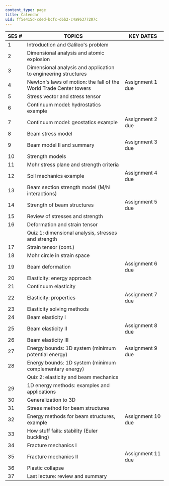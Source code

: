 ```yaml
---
content_type: page
title: Calendar
uid: ff5e415d-cded-bcfc-d6b2-c4a96377207c
---
```


| SES # | TOPICS | KEY DATES |
| --- | --- | --- |
| 1 | Introduction and Galileo's problem |  |
| 2 | Dimensional analysis and atomic explosion |  |
| 3 | Dimensional analysis and application to engineering structures |  |
| 4 | Newton's laws of motion: the fall of the World Trade Center towers | Assignment 1 due |
| 5 | Stress vector and stress tensor |  |
| 6 | Continuum model: hydrostatics example |  |
| 7 | Continuum model: geostatics example | Assignment 2 due |
| 8 | Beam stress model |  |
| 9 | Beam model II and summary | Assignment 3 due |
| 10 | Strength models |  |
| 11 | Mohr stress plane and strength criteria |  |
| 12 | Soil mechanics example | Assignment 4 due |
| 13 | Beam section strength model (M/N interactions) |  |
| 14 | Strength of beam structures | Assignment 5 due |
| 15 | Review of stresses and strength |  |
| 16 | Deformation and strain tensor |  |
|  | Quiz 1: dimensional analysis, stresses and strength |  |
| 17 | Strain tensor (cont.) |  |
| 18 | Mohr circle in strain space |  |
| 19 | Beam deformation | Assignment 6 due |
| 20 | Elasticity: energy approach |  |
| 21 | Continuum elasticity |  |
| 22 | Elasticity: properties | Assignment 7 due |
| 23 | Elasticity solving methods |  |
| 24 | Beam elasticity I |  |
| 25 | Beam elasticity II | Assignment 8 due |
| 26 | Beam elasticity III |  |
| 27 | Energy bounds: 1D system (minimum potential energy) | Assignment 9 due |
| 28 | Energy bounds: 1D system (minimum complementary energy) |  |
|  | Quiz 2: elasticity and beam mechanics |  |
| 29 | 1D energy methods: examples and applications |  |
| 30 | Generalization to 3D |  |
| 31 | Stress method for beam structures |  |
| 32 | Energy methods for beam structures, example | Assignment 10 due |
| 33 | How stuff fails: stability (Euler buckling) |  |
| 34 | Fracture mechanics I |  |
| 35 | Fracture mechanics II | Assignment 11 due |
| 36 | Plastic collapse |  |
| 37 | Last lecture: review and summary |